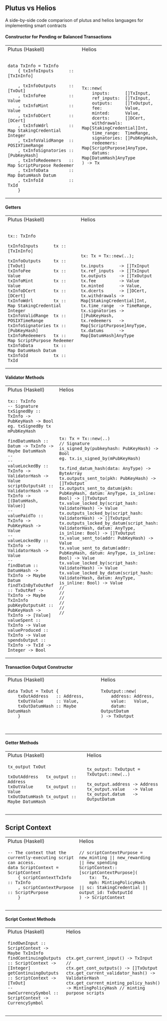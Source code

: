 ## Plutus vs Helios 
A side-by-side code comparison of plutus and helios languages for implementing smart contracts

#### Constructor for Pending or Balanced Transactions

<table>
<tr>
<td> Plutus (Haskell) </td> <td> Helios </td>
</tr>
<tr>
<td>

```

data TxInfo = TxInfo
    { txInfoInputs      :: [TxInInfo] 
    
    , txInfoOutputs     :: [TxOut]
    , txInfoFee         :: Value 
    , txInfoMint        :: Value
    , txInfoDCert       :: [DCert]
    , txInfoWdrl        :: Map StakingCredential Integer
    , txInfoValidRange  :: POSIXTimeRange 
    , txInfoSignatories :: [PubKeyHash] 
    , txInfoRedeemers   :: Map ScriptPurpose Redeemer
    , txInfoData        :: Map DatumHash Datum
    , txInfoId          :: TxId
    }
```

</td>

<td>

```
Tx::new(
    inputs:      []TxInput,
    ref_inputs:  []TxInput,
    outputs:     []TxOutput,
    fee:         Value,
    minted:      Value,
    dcerts:      []DCert,
    withdrawals: Map[StakingCredential]Int,
    time_range:  TimeRange,
    signatories: []PubKeyHash,
    redeemers:   Map[ScriptPurpose]AnyType,
    datums:      Map[DatumHash]AnyType
) -> Tx
```

</td>
</tr>
</table>

<h4> Getters </h4>

<table>
<tr>
<td> Plutus (Haskell) </td> <td> Helios </td>
</tr>
<tr>
<td>

```

tx:: TxInfo

txInfoInputs      tx :: [TxInInfo] 

txInfoOutputs     tx :: [TxOut]
txInfoFee         tx :: Value 
txInfoMint        tx :: Value
txInfoDCert       tx :: [DCert]
txInfoWdrl        tx :: Map StakingCredential Integer
txInfoValidRange  tx :: POSIXTimeRange 
txInfoSignatories tx :: [PubKeyHash] 
txInfoRedeemers   tx :: Map ScriptPurpose Redeemer
txInfoData        tx :: Map DatumHash Datum
txInfoId          tx :: TxId

```

</td>

<td>

```
tx: Tx = Tx::new(..);

tx.inputs      -> []TxInput
tx.ref_inputs  -> []TxInput
tx.outputs     -> []TxOutput
tx.fee         -> Value
tx.minted      -> Value,
tx.dcerts      -> []DCert,
tx.withdrawals -> Map[StakingCredential]Int,
tx.time_range  -> TimeRange,
tx.signatories -> []PubKeyHash,
tx.redeemers   -> Map[ScriptPurpose]AnyType,
tx.datums      -> Map[DatumHash]AnyType

```

</td>
</tr>
</table>

<h4> Validator Methods </h4>

<table>
<tr>
<td> Plutus (Haskell) </td> <td> Helios </td>
</tr>
<tr>
<td>

```
tx:: TxInfo
-- Signature
txSignedBy :: TxInfo -> PubKeyHash -> Bool
eg. txSignedBy tx mPubKeyHash

findDatumHash :: Datum -> TxInfo -> Maybe DatumHash
--
--
valueLockedBy :: TxInfo -> ValidatorHash -> Value
scriptOutputsAt :: ValidatorHash -> TxInfo -> [(DatumHash, Value)]
--
valuePaidTo :: TxInfo -> PubKeyHash -> Value
--
valueLockedBy :: TxInfo -> ValidatorHash -> Value
--
findDatum :: DatumHash -> TxInfo -> Maybe Datum
findTxInByTxOutRef :: TxOutRef -> TxInfo -> Maybe TxInInfo
pubKeyOutputsAt :: PubKeyHash -> TxInfo -> [Value]
valueSpent :: TxInfo -> Value
valueProduced :: TxInfo -> Value
spendsOutput :: TxInfo -> TxId -> Integer -> Bool

```

</td>

<td>

```
tx: Tx = Tx::new(..)
// Signature
is_signed_by(pubkeyhash: PubKeyHash) -> Bool
eg. tx.is_signed_by(mPubKeyHash)

tx.find_datum_hash(data: AnyType) -> ByteArray
tx.outputs_sent_to(pkh: PubKeyHash) -> []TxOutput
tx.outputs_sent_to_datum(pkh: PubKeyHash, datum: AnyType, is_inline: Bool) -> []TxOutput
tx.value_locked_by(script_hash: ValidatorHash) -> Value
tx.outputs_locked_by(script_hash: ValidatorHash) -> []TxOutput
tx.outputs_locked_by_datum(script_hash: ValidatorHash, datum: AnyType, is_inline: Bool) -> []TxOutput
tx.value_sent_to(addr: PubKeyHash) -> Value
tx.value_sent_to_datum(addr: PubKeyHash, datum: AnyType, is_inline: Bool) -> Value
tx.value_locked_by(script_hash: ValidatorHash) -> Value
tx.value_locked_by_datum(script_hash: ValidatorHash, datum: AnyType, is_inline: Bool) -> Value
//
//
//
//
//
//

```

</td>
</tr>
</table>

<h4> Transaction Output Constructor </h4>

<table>
<tr>
<td> Plutus (Haskell) </td> <td> Helios </td>
</tr>
<tr>
<td>

```
data TxOut = TxOut {
    txOutAddress   :: Address,
    txOutValue     :: Value,
    txOutDatumHash :: Maybe DatumHash
    }
    
    
```

</td>

<td>

```
TxOutput::new(
    address: Address,
    value:   Value,
    datum:   OutputDatum
) -> TxOutput

    
```

</td>
</tr>
</table>

<h4> Getter Methods </h4>

<table>
<tr>
<td> Plutus (Haskell) </td> <td> Helios </td>
</tr>
<tr>
<td>

```
tx_output TxOut

txOutAddress   tx_output :: Address
txOutValue     tx_output :: Value
txOutDatumHash tx_output :: Maybe DatumHash
    
```

</td>

<td>

```
tx_output: TxOutput = TxOutput::new(..)
    
tx_output.address -> Address
tx_output.value   -> Value
tx_output.datum   -> OutputDatum
    
```

</td>
</tr>
</table>

<h2> Script Context </h2>

<table>
<tr>
<td> Plutus (Haskell) </td> <td> Helios </td>
</tr>
<tr>
<td>

```
-- The context that the currently-executing script can access.
data ScriptContext = ScriptContext
    { scriptContextTxInfo  :: TxInfo 
    , scriptContextPurpose :: ScriptPurpose 
    }
    
```

</td>

<td>

```
// scriptContextPurpose = new_minting || new_rewarding         || new_spending
ScriptContext::[scriptContextPurpose](
    tx:  Tx,
    mph: MintingPolicyHash            || sc: StakingCredential || output_id: TxOutputId
) -> ScriptContext
    
```

</td>
</tr>
</table>


<h4> Script Context Methods</h4>

<table>
<tr>
<td> Plutus (Haskell) </td> <td> Helios </td>
</tr>
<tr>
<td>

```
findOwnInput :: ScriptContext -> Maybe TxInInfo
findContinuingOutputs :: ScriptContext -> [Integer]
getContinuingOutputs :: ScriptContext -> [TxOut]
--
ownCurrencySymbol :: ScriptContext -> CurrencySymbol
    
```

</td>

<td>

```
ctx.get_current_input() -> TxInput
//
ctx.get_cont_outputs() -> []TxOutput
ctx.get_current_validator_hash() -> ValidatorHash          
ctx.get_current_minting_policy_hash() -> MintingPolicyHash // minting purpose scripts

```

</td>
</tr>
</table>

